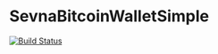 # SevnaBitcoinWalletSimple
[![Build Status](https://aaronwaddingham.visualstudio.com/awaddingham/_apis/build/status/AWaddingham.SevnaBitcoinWalletSimple?branchName=master)](https://aaronwaddingham.visualstudio.com/awaddingham/_build/latest?definitionId=13&branchName=master)
